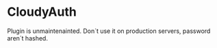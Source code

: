 # CloudyAuth
Plugin is unmaintenainted. Don´t use it on production servers, password aren´t hashed.
